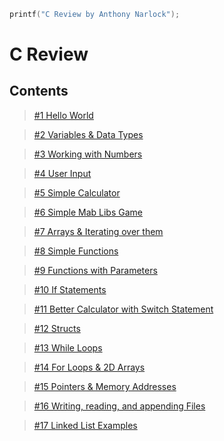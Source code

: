 ```c
printf("C Review by Anthony Narlock");
```

# C Review

## Contents

> [#1 Hello World](https://github.com/narlock/cpp-archive/blob/main/C%20Review/helloWorld.c)

> [#2 Variables & Data Types](https://github.com/narlock/cpp-archive/blob/main/C%20Review/dataTypes.c)

> [#3 Working with Numbers](https://github.com/narlock/cpp-archive/blob/main/C%20Review/workingWithNumbers.c)

> [#4 User Input](https://github.com/narlock/cpp-archive/blob/main/C%20Review/simpleInput.c)

> [#5 Simple Calculator](https://github.com/narlock/cpp-archive/blob/main/C%20Review/simpleCalculator.c)

> [#6 Simple Mab Libs Game](https://github.com/narlock/cpp-archive/blob/main/C%20Review/simpleMadLib.c)

> [#7 Arrays & Iterating over them](https://github.com/narlock/cpp-archive/blob/main/C%20Review/arrays.c)

> [#8 Simple Functions](https://github.com/narlock/cpp-archive/blob/main/C%20Review/functions.c)

> [#9 Functions with Parameters](https://github.com/narlock/cpp-archive/blob/main/C%20Review/functionsWithParameters.c)

> [#10 If Statements](https://github.com/narlock/cpp-archive/blob/main/C%20Review/ifStatement.c)

> [#11 Better Calculator with Switch Statement](https://github.com/narlock/cpp-archive/blob/main/C%20Review/calcSwitchStatements.c)

> [#12 Structs](https://github.com/narlock/cpp-archive/blob/main/C%20Review/structs.c)

> [#13 While Loops](https://github.com/narlock/cpp-archive/blob/main/C%20Review/whileLoops.c)

> [#14 For Loops & 2D Arrays](https://github.com/narlock/cpp-archive/blob/main/C%20Review/2Darrays.c)

> [#15 Pointers & Memory Addresses](https://github.com/narlock/cpp-archive/blob/main/C%20Review/pointers.c)

> [#16 Writing, reading, and appending Files](https://github.com/narlock/cpp-archive/blob/main/C%20Review/files.c)

> [#17 Linked List Examples](https://github.com/narlock/cpp-archive/tree/main/C%20Review/Linked%20List)
